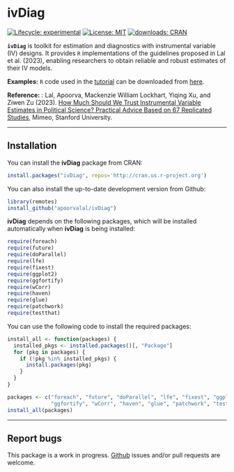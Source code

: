 
<!-- README.md is generated from README.Rmd. Please edit that file -->

# ivDiag

<!-- badges: start -->
<!--
[![Lifecycle:
stable](https://img.shields.io/badge/lifecycle-stable-green.svg)](https://www.tidyverse.org/lifecycle/#stablel)
-->

[![Lifecycle:
experimental](https://img.shields.io/badge/lifecycle-experimental-orange.svg)](https://www.tidyverse.org/lifecycle/#experimental)
[![License:
MIT](https://img.shields.io/badge/License-MIT-yellow.svg)](https://opensource.org/licenses/MIT)
[![downloads:
CRAN](https://cranlogs.r-pkg.org/badges/grand-total/ivDiag)](https://www.datasciencemeta.com/rpackages)
<!-- badges: end -->

**`ivDiag`** is toolkit for estimation and diagnostics with instrumental
variable (IV) designs. It provides `R` implementations of the guidelines
proposed in Lal et al. (2023), enabling researchers to obtain reliable
and robust estimates of their IV models.

**Examples:** `R` code used in the
[tutorial](https://yiqingxu.org/packages/ivDiag/articles/iv_tutorial.html)
can be downloaded from
[here](https://raw.githubusercontent.com/apoorvalal/ivDiag/master/pkgdown/ivDiag_examples.R).

**Reference:** : Lal, Apoorva, Mackenzie William Lockhart, Yiqing Xu,
and Ziwen Zu (2023). [How Much Should We Trust Instrumental Variable
Estimates in Political Science? Practical Advice Based on 67 Replicated
Studies](https://yiqingxu.org/papers/english/2021_iv/LLXZ.pdf), Mimeo,
Stanford University.

------------------------------------------------------------------------

## Installation

You can install the **ivDiag** package from CRAN:

``` r
install.packages("ivDiag", repos='http://cran.us.r-project.org')
```

You can also install the up-to-date development version from Github:

``` r
library(remotes)
install_github("apoorvalal/ivDiag")
```

**ivDiag** depends on the following packages, which will be installed
automatically when **ivDiag** is being installed:

``` r
require(foreach) 
require(future)
require(doParallel)
require(lfe)
require(fixest)  
require(ggplot2)
require(ggfortify)
require(wCorr)
require(haven)
require(glue)
require(patchwork)
require(testthat)
```

You can use the following code to install the required packages:

``` r
install_all <- function(packages) {
  installed_pkgs <- installed.packages()[, "Package"]
  for (pkg in packages) {
    if (!pkg %in% installed_pkgs) {
      install.packages(pkg)
    }
  }
}

packages <- c("foreach", "future", "doParallel", "lfe", "fixest", "ggplot2", 
              "ggfortify", "wCorr", "haven", "glue", "patchwork", "testthat")
install_all(packages)
```

------------------------------------------------------------------------

## Report bugs

This package is a work in progress.
[Github](https://github.com/apoorvalal/ivDiag) issues and/or pull
requests are welcome.

